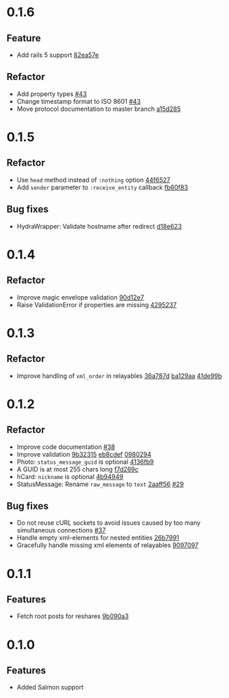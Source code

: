 # 0.1.6

## Feature

* Add rails 5 support [82ea57e](https://github.com/diaspora/diaspora_federation/commit/82ea57ef34fe25d2ffbd6067171d73802735043b)

## Refactor

* Add property types [#43](https://github.com/diaspora/diaspora_federation/pull/43)
* Change timestamp format to ISO 8601 [#43](https://github.com/diaspora/diaspora_federation/pull/43)
* Move protocol documentation to master branch [a15d285](https://github.com/diaspora/diaspora_federation/commit/a15d285a6e778a04c5e0c2f9428be099d6abddce)

# 0.1.5

## Refactor

* Use `head` method instead of `:nothing` option [44f6527](https://github.com/diaspora/diaspora_federation/commit/44f6527d64489c212c0f6b050ad343ea0e53e964)
* Add `sender` parameter to `:receive_entity` callback [fb60f83](https://github.com/diaspora/diaspora_federation/commit/fb60f8392698f49b9291f3461e7a68ec84def9e2)

## Bug fixes

* HydraWrapper: Validate hostname after redirect [d18e623](https://github.com/diaspora/diaspora_federation/commit/d18e623082ac620a89e0542ceb97a9f2501c16bf)

# 0.1.4

## Refactor

* Improve magic envelope validation [90d12e7](https://github.com/diaspora/diaspora_federation/commit/90d12e71d00bd4874c09f81cde968360111933f9)
* Raise ValidationError if properties are missing [4295237](https://github.com/diaspora/diaspora_federation/commit/4295237e9e6e8e0ff23a5d8d732654b865f44944)

# 0.1.3

## Refactor

* Improve handling of `xml_order` in relayables [36a787d](https://github.com/diaspora/diaspora_federation/commit/36a787dd87f9770e16fbc1bbc0a6c0d6f059e727) [ba129aa](https://github.com/diaspora/diaspora_federation/commit/ba129aafa38f978f69565d39b7a881a245b03bab) [41de99b](https://github.com/diaspora/diaspora_federation/commit/41de99bd5e4ed2779d574183a58f9ac9550c658a)

# 0.1.2

## Refactor

* Improve code documentation [#38](https://github.com/diaspora/diaspora_federation/pull/38)
* Improve validation [9b32315](https://github.com/diaspora/diaspora_federation/commit/9b3231583d85e6007bf43cedc4480f043c8bde15) [eb8cdef](https://github.com/diaspora/diaspora_federation/commit/eb8cdef604cc8fe71e8455f36a317d80657f1582) [0980294](https://github.com/diaspora/diaspora_federation/commit/0980294a0d259cba1fa2a2a655163b3fa844d239)
* Photo: `status_message_guid` is optional [4136fb9](https://github.com/diaspora/diaspora_federation/commit/4136fb973e7ad27158ef605df12727f4e959c3a3)
* A GUID is at most 255 chars long [f7d269c](https://github.com/diaspora/diaspora_federation/commit/f7d269cd6a4c1b48a7b34083f5fea04ac0835a48)
* hCard: `nickname` is optional [4b94949](https://github.com/diaspora/diaspora_federation/commit/4b949491df3a16b30f6e27113d6fa95c165c1edc)
* StatusMessage: Rename `raw_message` to `text` [2aaff56](https://github.com/diaspora/diaspora_federation/commit/2aaff56e147b505626a615d60564fbbf22c2f452) [#29](https://github.com/diaspora/diaspora_federation/issues/29)

## Bug fixes

* Do not reuse cURL sockets to avoid issues caused by too many simultaneous connections [#37](https://github.com/diaspora/diaspora_federation/pull/37)
* Handle empty xml-elements for nested entities [26b7991](https://github.com/diaspora/diaspora_federation/commit/26b7991defe1d84d10c1186a151676076946b26f)
* Gracefully handle missing xml elements of relayables [9097097](https://github.com/diaspora/diaspora_federation/commit/90970973a58cbc3d897d21a43c0a6c93a30605be)

# 0.1.1

## Features

* Fetch root posts for reshares [9b090a3](https://github.com/diaspora/diaspora_federation/commit/9b090a39501705f00403f124e215e78866039f1e)

# 0.1.0

## Features

* Added Salmon support

